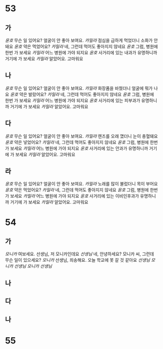 # 53
## 가
*윤호* 무슨 일 있어요? 얼굴이 안 좋아 보여요.
*카밀라* 점심을 급하게 먹었더니 소화가 안 돼요
*윤호* 약은 먹었어요?
*카밀라* 네, 그런데 먹어도 좋아지지 않네요
*윤호* 그럼, 병원에 한번 가 보세요
*카밀라* 어느 병원에 가야 되지요
*윤호* 사거리에 있는 내과가 유명하니까 거기에 가 보세요
*카밀라* 알았어요. 고마워요
## 나
*윤호* 무슨 일 있어요? 얼굴이 안 좋아 보여요.
*카밀라* 화장품을 바꿨더니 얼굴에 뭐가 나요
*윤호* 약은 발랐어요?
*카밀라* 네, 그런데 먹어도 좋아지지 않네요
*윤호* 그럼, 병원에 한번 가 보세요
*카밀라* 어느 병원에 가야 되지요
*윤호* 사거리에 있는 피부과가 유명하니까 거기에 가 보세요
*카밀라* 알았어요. 고마워요
## 다
*윤호* 무슨 일 있어요? 얼굴이 안 좋아 보여요.
*카밀라* 렌즈를 오래 꼈더니 눈이 충혈돼요
*윤호* 약은 넣었어요?
*카밀라* 네, 그런데 먹어도 좋아지지 않네요
*윤호* 그럼, 병원에 한번 가 보세요
*카밀라* 어느 병원에 가야 되지요
*윤호* 사거리에 있는 안과가 유명하니까 거기에 가 보세요
*카밀라* 알았어요. 고마워요
## 라
*윤호* 무슨 일 있어요? 얼굴이 안 좋아 보여요.
*카밀라* 노래를 많이 불렀더니 목이 부어요
*윤호* 약은 먹었어요?
*카밀라* 네, 그런데 먹어도 좋아지지 않네요
*윤호* 그럼, 병원에 한번 가 보세요
*카밀라* 어느 병원에 가야 되지요
*윤호* 사거리에 있는 이비인후과가 유명하니까 거기에 가 보세요
*카밀라* 알았어요. 고마워요
# 54
## 가
*모니카* 여보세요. 선생님, 저 모니카인데요
*선생님* 네, 안녕하세요? 모니카 씨, 그런데 무슨 일이 있으세요?
*모니카* 선생님, 죄송해요. 오늘 학교에 못 갈 것 같아요
*선생님*
*모니카*
*선생님*
*모니카*
*선생님*
## 나
## 다
## 나
# 55